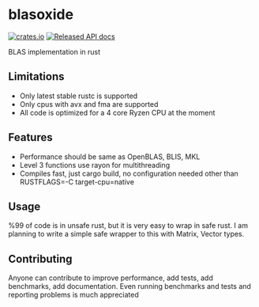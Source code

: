 # blasoxide

[![crates.io](https://meritbadge.herokuapp.com/blasoxide)](https://crates.io/crates/blasoxide)
[![Released API docs](https://docs.rs/blasoxide/badge.svg)](https://docs.rs/blasoxide)

BLAS implementation in rust

## Limitations
- Only latest stable rustc is supported
- Only cpus with avx and fma are supported
- All code is optimized for a 4 core Ryzen CPU at the moment

## Features
- Performance should be same as OpenBLAS, BLIS, MKL
- Level 3 functions use rayon for multithreading
- Compiles fast, just cargo build, no configuration needed other than RUSTFLAGS=-C target-cpu=native

## Usage
%99 of code is in unsafe rust, but it is very easy to wrap in safe rust. I am planning to write a simple safe wrapper to this with Matrix, Vector types.

## Contributing
Anyone can contribute to improve performance, add tests, add benchmarks, add documentation. Even running benchmarks and tests and reporting problems is much appreciated
